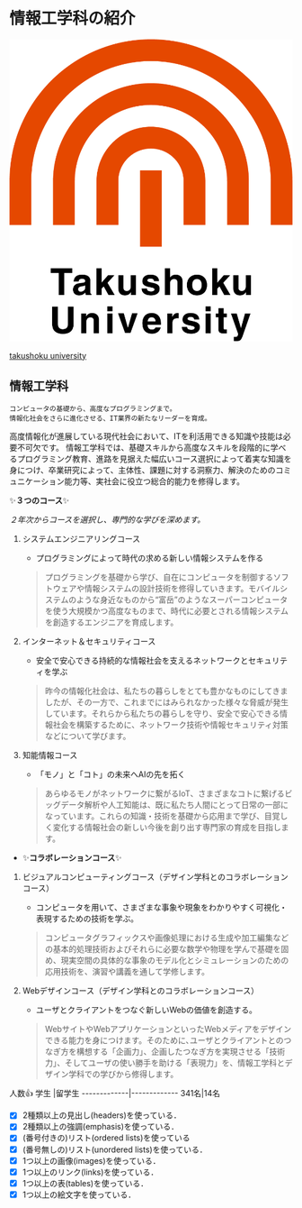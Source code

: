 # 情報工学科の紹介

<!-- Markdown記法を使って学科の紹介ページを作る -->
![logo](logo.png)

[takushoku university](https://feng.takushoku-u.ac.jp/course/cs/introduction.html)
<!-- この部分より上に記述を追加して下のチェックボックスで確認する -->
## 情報工学科
```
コンピュータの基礎から、高度なプログラミングまで。
情報化社会をさらに進化させる、IT業界の新たなリーダーを育成。
```
高度情報化が進展している現代社会において、ITを利活用できる知識や技能は必要不可欠です。
情報工学科では、基礎スキルから高度なスキルを段階的に学べるプログラミング教育、進路を見据えた幅広いコース選択によって着実な知識を身につけ、卒業研究によって、主体性、課題に対する洞察力、解決のためのコミュニケーション能力等、実社会に役立つ総合的能力を修得します。

:sparkles:**３つのコース**:sparkles:

*２年次からコースを選択し、専門的な学びを深めます。*

1. システムエンジニアリングコース
    * プログラミングによって時代の求める新しい情報システムを作る
    >プログラミングを基礎から学び、自在にコンピュータを制御するソフトウェアや情報システムの設計技術を修得していきます。モバイルシステムのような身近なものから“富岳”のようなスーパーコンピュータを使う大規模かつ高度なものまで、時代に必要とされる情報システムを創造するエンジニアを育成します。
2. インターネット＆セキュリティコース

    * 安全で安心できる持続的な情報社会を支えるネットワークとセキュリティを学ぶ

    >昨今の情報化社会は、私たちの暮らしをとても豊かなものにしてきましたが、その一方で、これまでにはみられなかった様々な脅威が発生しています。それらから私たちの暮らしを守り、安全で安心できる情報社会を構築するために、ネットワーク技術や情報セキュリティ対策などについて学びます。

3. 知能情報コース

    * 「モノ」と「コト」の未来へAIの先を拓く

    >あらゆるモノがネットワークに繋がるIoT、さまざまなコトに繋げるビッグデータ解析や人工知能は、既に私たち人間にとって日常の一部になっています。これらの知識・技術を基礎から応用まで学び、目覚しく変化する情報社会の新しい今後を創り出す専門家の育成を目指します。

* :sparkles:**コラボレーションコース**:sparkles:
1. ビジュアルコンピューティングコース（デザイン学科とのコラボレーションコース）
    * コンピュータを用いて、さまざまな事象や現象をわかりやすく可視化・表現するための技術を学ぶ。
    >コンピュータグラフィックスや画像処理における生成や加工編集などの基本的処理技術およびそれらに必要な数学や物理を学んで基礎を固め、現実空間の具体的な事象のモデル化とシミュレーションのための応用技術を、演習や講義を通して学修します。

2. Webデザインコース（デザイン学科とのコラボレーションコース）
    * ユーザとクライアントをつなぐ新しいWebの価値を創造する。
    >WebサイトやWebアプリケーションといったWebメディアをデザインできる能力を身につけます。そのために､ユーザとクライアントとのつなぎ方を構想する「企画力」、企画したつなぎ方を実現させる「技術力」、そしてユーザの使い勝手を助ける「表現力」を、情報工学科とデザイン学科での学びから修得します。

人数:+1:
学生 |留学生
-------------|-------------
341名|14名


- [x] 2種類以上の見出し(headers)を使っている．
- [x] 2種類以上の強調(emphasis)を使っている．
- [x] (番号付きの)リスト(ordered lists)を使っている
- [x] (番号無しの)リスト(unordered lists)を使っている．
- [x] 1つ以上の画像(images)を使っている．
- [x] 1つ以上のリンク(links)を使っている．
- [x] 1つ以上の表(tables)を使っている．
- [x] 1つ以上の絵文字を使っている．
